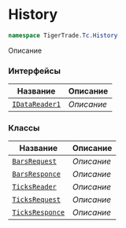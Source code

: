 
# History
```csharp    
namespace TigerTrade.Tc.History
```
Описание


### Интерфейсы
| Название | Описание |
| --- | --- |
| [`IDataReader1`](./History/IDataReader1.cs.md) | *Описание* |

### Классы
| Название | Описание |
| --- | --- |
| [`BarsRequest`](./History/BarsRequest.cs.md) | *Описание* |
| [`BarsResponce`](./History/BarsResponce.cs.md) | *Описание* |
| [`TicksReader`](./History/TicksReader.cs.md) | *Описание* |
| [`TicksRequest`](./History/TicksRequest.cs.md) | *Описание* |
| [`TicksResponce`](./History/TicksResponce.cs.md) | *Описание* |
